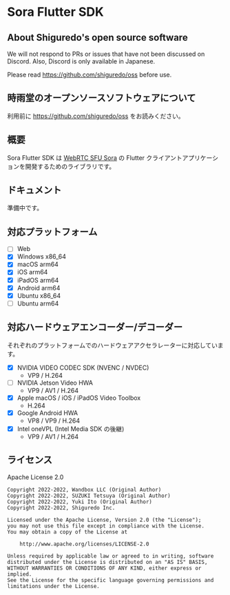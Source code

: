 # Sora Flutter SDK

## About Shiguredo's open source software

We will not respond to PRs or issues that have not been discussed on Discord. Also, Discord is only available in Japanese.

Please read https://github.com/shiguredo/oss before use.

## 時雨堂のオープンソースソフトウェアについて

利用前に https://github.com/shiguredo/oss をお読みください。

## 概要

Sora Flutter SDK は [WebRTC SFU Sora](https://sora.shiguredo.jp) の Flutter クライアントアプリケーションを開発するためのライブラリです。

## ドキュメント

準備中です。

## 対応プラットフォーム

- [ ] Web
- [x] Windows x86_64
- [x] macOS arm64
- [x] iOS arm64
- [x] iPadOS arm64
- [x] Android arm64
- [x] Ubuntu x86_64
- [ ] Ubuntu arm64

## 対応ハードウェアエンコーダー/デコーダー

それぞれのプラットフォームでのハードウェアアクセラレーターに対応しています。

- [x] NVIDIA VIDEO CODEC SDK (NVENC / NVDEC)
    - VP9 / H.264
- [ ] NVIDIA Jetson Video HWA
    - VP9 / AV1 / H.264
- [x] Apple macOS / iOS / iPadOS Video Toolbox
    - H.264
- [x] Google Android HWA
    - VP8 / VP9 / H.264
- [x] Intel oneVPL (Intel Media SDK の後継)
    - VP9 / AV1 / H.264

## ライセンス

Apache License 2.0

```
Copyright 2022-2022, Wandbox LLC (Original Author)
Copyright 2022-2022, SUZUKI Tetsuya (Original Author)
Copyright 2022-2022, Yuki Ito (Original Author)
Copyright 2022-2022, Shiguredo Inc.

Licensed under the Apache License, Version 2.0 (the "License");
you may not use this file except in compliance with the License.
You may obtain a copy of the License at

    http://www.apache.org/licenses/LICENSE-2.0

Unless required by applicable law or agreed to in writing, software
distributed under the License is distributed on an "AS IS" BASIS,
WITHOUT WARRANTIES OR CONDITIONS OF ANY KIND, either express or implied.
See the License for the specific language governing permissions and
limitations under the License.
```
